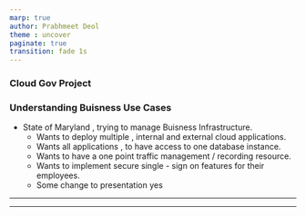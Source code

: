 ```yaml
---
marp: true
author: Prabhmeet Deol
theme : uncover
paginate: true
transition: fade 1s
---
```

### Cloud Gov Project
### Understanding Buisness Use Cases
- State of Maryland , trying to manage Buisness Infrastructure.
	- Wants to deploy multiple , internal and external cloud applications.
	- Wants all applications , to have access to one database instance.
	- Wants to have a one point traffic management / recording resource.
	- Wants to implement secure single - sign on features for their employees.
	- Some change to presentation yes

---



---